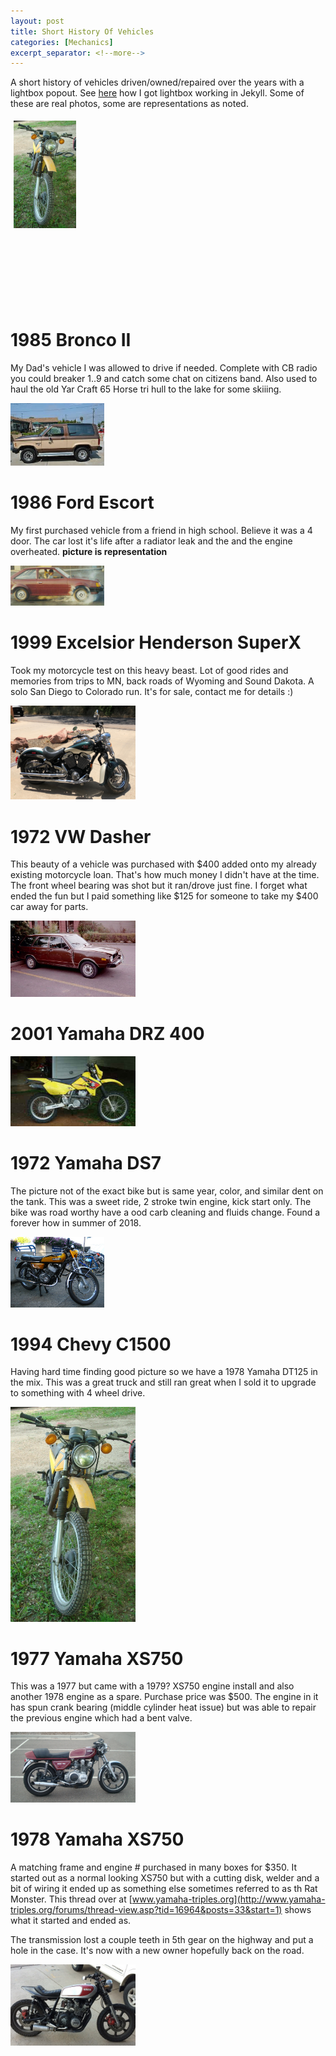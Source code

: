 ```yaml
---
layout: post
title: Short History Of Vehicles
categories: [Mechanics]
excerpt_separator: <!--more-->
---
```


A short history of vehicles driven/owned/repaired over the years with a lightbox popout.  See [here](/jekyll/lightbox) 
how I got lightbox working in Jekyll.  Some of these are real photos, some are representations as noted.

<div class="grid">
  
  <div class="item">
    <div class="item-content">
    <a href="/images/vehicles/ford-escort-1986.jpg" data-lightbox="image-1" data-title="@1986 Ford Escort">
          <img width="150" src="/images/vehicles/ford-escort-1986.jpg"/>
        </a>
    </div>
  </div>
    
  <div class="item">
    <div class="item-content">
      <a href="/images/vehicles/1981-Ford-Fairmont.jpg" data-lightbox="image-1" data-title="1980 Ford Fairmont">
        <img width="150" src="/images/vehicles/1981-Ford-Fairmont.jpg"/>
      </a>
    </div>
  </div>

  <div class="item">
    <div class="item-content">
      <a href="/images/vehicles/dasher.png" data-lightbox="image-1" data-title="1972 VW Dasher">
        <img width="150" src="/images/vehicles/dasher.png"/>
      </a>
    </div>
  </div>
  
  <div class="item">
    <div class="item-content">
      <a href="/images/vehicles/superx.jpg" data-lightbox="image-1" data-title="1999 Exceslsior-Henderson SuperX">
        <img width="150" src="/images/vehicles/superx.jpg"/>
      </a>
    </div>
  </div>
    
  <div class="item">
    <div class="item-content">
      <a href="/images/vehicles/2001DRZ.jpg" data-lightbox="image-1" data-title="2001 Yamaha DRZ400">
        <img width="150" src="/images/vehicles/2001DRZ.jpg"/>
      </a>    
    </div>
  </div>
    
  <div class="item">
    <div class="item-content">
     <a href="/images/vehicles/1972DS7.jpg" data-lightbox="image-1" data-title="1972 Yamaha DS7">
       <img width="150" src="/images/vehicles/1972DS7.jpg"/>
     </a>
    </div>
  </div>      
  <div class="item">
    <div class="item-content">
     <a href="/images/vehicles/1977XS750.jpg" data-lightbox="image-1" data-title="1977 Yamaha XS750">
       <img width="150" src="/images/vehicles/1977XS750.jpg"/>
     </a>
    </div>
  </div>      
  <div class="item">
    <div class="item-content">
     <a href="/images/vehicles/1978XS750.jpg" data-lightbox="image-1" data-title="1978 Yamaha XS750">
       <img width="150" src="/images/vehicles/1978XS750.jpg"/>
     </a>
    </div>
  </div>      
  <div class="item">
    <div class="item-content">
     <a href="/images/vehicles/1978DT125.jpg" data-lightbox="image-1" data-title="1978 Yamaha DT125">
       <img width="150" src="/images/vehicles/1978DT125.jpg"/>
     </a>
    </div>
  </div>  
    
</div>

<style>

.grid {
  position: relative;
  min-height: 300px;
}

.item {
  display: block;
  position: absolute;
  width: 100px;
  height: 100px;
  margin: 5px;
  z-index: 1;
  /*background: #000;*/
  color: #fff;
}
.item.muuri-item-dragging {
  z-index: 3;
}
.item.muuri-item-releasing {
  z-index: 2;
}
.item.muuri-item-hidden {
  z-index: 0;
}
.item-content {
  position: relative;
  width: 100%;
  height: 100%;
}
</style>
<script>
  window.onload = function() { 
    var grid = new Muuri('div.grid');
  }
</script>

<!--more-->

# 1985 Bronco II

My Dad's vehicle I was allowed to drive if needed. Complete with CB radio you could breaker 1..9 and catch some
chat on citizens band.  Also used to haul the old Yar Craft 65 Horse tri hull to the lake for some skiiing.
 
<a href="/images/vehicles/broncoII.jpg" data-lightbox="image-1" data-title="@1985 Bronco II">
  <img width="150" src="/images/vehicles/broncoII.jpg"/>
</a>
 
# 1986 Ford Escort

My first purchased vehicle from a friend in high school.  Believe it was a 4 door.  The car lost it's life after
a radiator leak and the and the engine overheated. __picture is representation__

<a href="/images/vehicles/ford-escort-1986.jpg" data-lightbox="image-1" data-title="@1986 Ford Escort">
  <img width="150" src="/images/vehicles/ford-escort-1986.jpg"/>
</a>

# 1999 Excelsior Henderson SuperX

Took my motorcycle test on this heavy beast.  Lot of good rides and memories from trips to MN, back roads of Wyoming
and Sound Dakota.  A solo San Diego to Colorado run.  It's for sale, contact me for details :)

<a href="/images/vehicles/superx.jpg" data-lightbox="image-1" data-title="1972 VW Dasher">
  <img width="200" src="/images/vehicles/superx.jpg"/>
</a>

# 1972 VW Dasher

This beauty of a vehicle was purchased with $400 added onto my already existing motorcycle loan.  That's how much
money I didn't have at the time.  The front wheel bearing was shot but it ran/drove just fine.  I forget what ended
the fun but I paid something like $125 for someone to take my $400 car away for parts.

<a href="/images/vehicles/dasher.png" data-lightbox="image-1" data-title="1972 VW Dasher">
  <img width="200" src="/images/vehicles/dasher.png"/>
</a>

# 2001 Yamaha DRZ 400

<a href="/images/vehicles/2001DRZ.jpg" data-lightbox="image-1" data-title="2001 Yamaha DRZ400">
  <img width="200" src="/images/vehicles/2001DRZ.jpg"/>
</a>

# 1972 Yamaha DS7

The picture not of the exact bike but is same year, color, and similar dent on the tank. This was a sweet ride, 2 stroke
twin engine, kick start only.  The bike was road worthy have a ood carb cleaning and fluids change.  Found a forever
how in summer of 2018.

<a href="/images/vehicles/1972DS7.jpg" data-lightbox="image-1" data-title="1972 Yamaha DS7">
  <img width="150" src="/images/vehicles/1972DS7.jpg"/>
</a>

# 1994 Chevy C1500

Having hard time finding good picture so we have a 1978 Yamaha DT125 in the mix.  This was a great truck and still 
ran great when I sold it to upgrade to something with 4 wheel drive.

<a href="/images/vehicles/1978DT125.jpg" data-lightbox="image-1" data-title="1994 Chevey C15005">
  <img width="200" src="/images/vehicles/1978DT125.jpg"/>
</a>

# 1977 Yamaha XS750
This was a 1977 but came with a 1979? XS750 engine install and also another 1978 engine as a spare. Purchase price
was $500.  The engine in it has spun crank bearing (middle cylinder heat issue) but was able to repair the previous 
engine which had a bent valve.

<a href="/images/vehicles/1977XS750.jpg" data-lightbox="image-1" data-title="1977 Yamaha XS750">
  <img width="200" src="/images/vehicles/1977XS750.jpg"/>
</a>

# 1978 Yamaha XS750

A matching frame and engine # purchased in many boxes for $350.  It started out as a normal looking XS750 but with 
a cutting disk, welder and a bit of wiring it ended up as something else sometimes referred to as th Rat Monster.
This thread over at [www.yamaha-triples.org](http://www.yamaha-triples.org/forums/thread-view.asp?tid=16964&posts=33&start=1) 
shows what it started and ended as.

The transmission lost a couple teeth in 5th gear on the highway and put a hole in the case. It's now with a new
owner hopefully back on the road.

<a href="/images/vehicles/1978XS750.jpg" data-lightbox="image-1" data-title="1978 Yamaha XS750">
  <img width="200" src="/images/vehicles/1978XS750.jpg"/>
</a>


